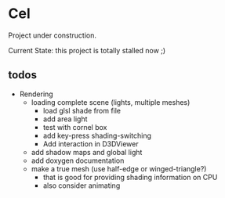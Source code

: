 # Cel

Project under construction.

Current State: this project is totally stalled now ;)

## todos

- Rendering
  - loading complete scene (lights, multiple meshes)
    - load glsl shade from file
    - add area light
    - test with cornel box
    - add key-press shading-switching
	- Add interaction in D3DViewer
  - add shadow maps and global light
  - add doxygen documentation
  - make a true mesh (use half-edge or winged-triangle?)
    - that is good for providing shading information on CPU
    - also consider animating
